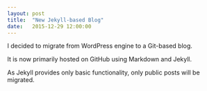 ```yaml
---
layout: post
title:  "New Jekyll-based Blog"
date:   2015-12-29 12:00:00
---
```


I decided to migrate from WordPress engine to a Git-based blog. 

It is now primarily hosted on GitHub using Markdown and Jekyll.

As Jekyll provides only basic functionality,
only public posts will be migrated.

